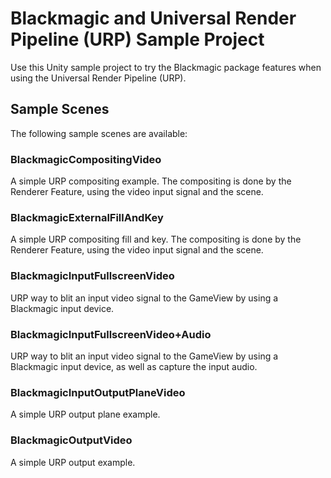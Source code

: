 # Blackmagic and Universal Render Pipeline (URP) Sample Project

Use this Unity sample project to try the Blackmagic package features when using the Universal Render Pipeline (URP).

## Sample Scenes
The following sample scenes are available:

### BlackmagicCompositingVideo
A simple URP compositing example. The compositing is done by the Renderer Feature, using the video input signal and the scene.

### BlackmagicExternalFillAndKey
A simple URP compositing fill and key. The compositing is done by the Renderer Feature, using the video input signal and the scene.

### BlackmagicInputFullscreenVideo
URP way to blit an input video signal to the GameView by using a Blackmagic input device.

### BlackmagicInputFullscreenVideo+Audio
URP way to blit an input video signal to the GameView by using a Blackmagic input device, as well as capture the input audio.

### BlackmagicInputOutputPlaneVideo
A simple URP output plane example.

### BlackmagicOutputVideo
A simple URP output example.
